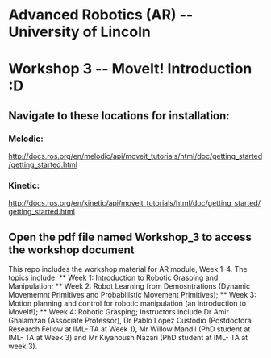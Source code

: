 # Advanced Robotics (AR) -- University of Lincoln 
# Workshop 3 -- MoveIt! Introduction :D

## Navigate to these locations for installation:
### Melodic:
http://docs.ros.org/en/melodic/api/moveit_tutorials/html/doc/getting_started/getting_started.html

### Kinetic:
http://docs.ros.org/en/kinetic/api/moveit_tutorials/html/doc/getting_started/getting_started.html

## Open the pdf file named Workshop_3 to access the workshop document


This repo includes the workshop material for AR module, Week 1-4. 
The topics include: 
** Week 1: Introduction to Robotic Grasping and Manipulation;
** Week 2: Robot Learning from Demosntrations (Dynamic Movememnt Primitives and Probabilistic Movement Primitives);
** Week 3: Motion planning and control for robotic manipulation (an introduction to MoveIt!);
** Week 4: Robotic Grasping;
Instructors include Dr Amir Ghalamzan (Associate Professor), Dr Pablo Lopez Custodio (Postdoctoral Research Fellow at IML- TA at Week 1), Mr Willow Mandil (PhD student at IML- TA at Week 3) and Mr Kiyanoush Nazari (PhD student at IML- TA at week 3). 
